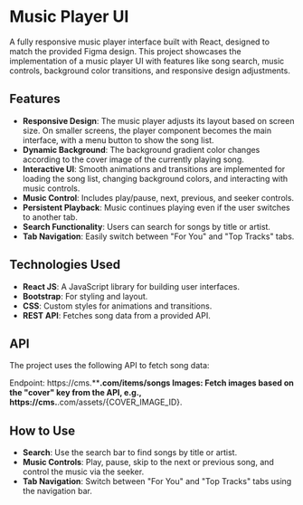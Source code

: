 # Music Player UI

A fully responsive music player interface built with React, designed to match the provided Figma design. This project showcases the implementation of a music player UI with features like song search, music controls, background color transitions, and responsive design adjustments.

## Features

- **Responsive Design**: The music player adjusts its layout based on screen size. On smaller screens, the player component becomes the main interface, with a menu button to show the song list.
- **Dynamic Background**: The background gradient color changes according to the cover image of the currently playing song.
- **Interactive UI**: Smooth animations and transitions are implemented for loading the song list, changing background colors, and interacting with music controls.
- **Music Control**: Includes play/pause, next, previous, and seeker controls.
- **Persistent Playback**: Music continues playing even if the user switches to another tab.
- **Search Functionality**: Users can search for songs by title or artist.
- **Tab Navigation**: Easily switch between "For You" and "Top Tracks" tabs.

## Technologies Used

- **React JS**: A JavaScript library for building user interfaces.
- **Bootstrap**: For styling and layout.
- **CSS**: Custom styles for animations and transitions.
- **REST API**: Fetches song data from a provided API.

## API
The project uses the following API to fetch song data:

Endpoint: https://cms.********.com/items/songs
Images: Fetch images based on the "cover" key from the API, e.g., https://cms.******.com/assets/{COVER_IMAGE_ID}.

## How to Use
- **Search**: Use the search bar to find songs by title or artist.
- **Music Controls**: Play, pause, skip to the next or previous song, and control the music via the seeker.
- **Tab Navigation**: Switch between "For You" and "Top Tracks" tabs using the navigation bar.